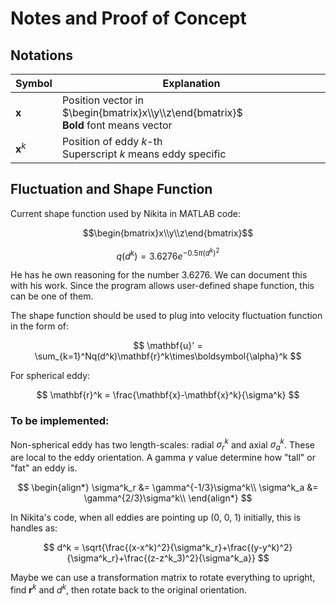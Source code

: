 # Notes and Proof of Concept
## Notations
| Symbol | Explanation |
|--------|---------|
| $\mathbf{x}$ | Position vector in $\begin{bmatrix}x\\y\\z\end{bmatrix}$<br> **Bold** font means vector|
| $\mathbf{x}^k$ | Position of eddy $k$-th <br> Superscript $k$ means eddy specific|

## Fluctuation and Shape Function
Current shape function used by Nikita in MATLAB code:

$$\begin{bmatrix}x\\y\\z\end{bmatrix}$$

$$
q(d^k) = 3.6276e^{-0.5\pi(d^k)^2}
$$

He has he own reasoning for the number 3.6276. We can document this with his work. Since the program allows user-defined shape function, this can be one of them.

The shape function should be used to plug into velocity fluctuation function in the form of:

$$
\mathbf{u}' = \sum_{k=1}^Nq(d^k)\mathbf{r}^k\times\boldsymbol{\alpha}^k
$$

For spherical eddy:

$$
\mathbf{r}^k = \frac{\mathbf{x}-\mathbf{x}^k}{\sigma^k}
$$

### To be implemented:
Non-spherical eddy has two length-scales: radial $\sigma^k_r$ and axial $\sigma^k_a$. These are local to the eddy orientation. A gamma $\gamma$ value determine how "tall" or "fat" an eddy is. 

$$
\begin{align*}
\sigma^k_r &= \gamma^{-1/3}\sigma^k\\
\sigma^k_a &= \gamma^{2/3}\sigma^k\\
\end{align*}
$$

In Nikita's code, when all eddies are pointing up (0, 0, 1) initially, this is handles as:

$$
d^k = \sqrt{\frac{(x-x^k)^2}{\sigma^k_r}+\frac{(y-y^k)^2}{\sigma^k_r}+\frac{(z-z^k_3)^2}{\sigma^k_a}}
$$

Maybe we can use a transformation matrix to rotate everything to upright, find $\mathbf{r}^k$ and $d^k$, then rotate back to the original orientation.

<!-- Potentially, if we want to implement non-spherical eddy, we may be able to do the following:
$$
\begin{align*}
\mathbf{r} &=
\begin{bmatrix}
\frac{\mathbf{x}_1-\mathbf{x}^k_1}{\sigma^k_r}\\
\frac{\mathbf{x}_2-\mathbf{x}^k_2}{\sigma^k_r}\\
\frac{\mathbf{x}_3-\mathbf{x}^k_3}{\sigma^k_a}
\end{bmatrix}
\end{align*}
$$

Where $\mathbf{x}_3$ is the z-component (scalar) of the a position. $\sigma^k_r$ and $\sigma^k_a$ are the radial and axial length-scale . -->